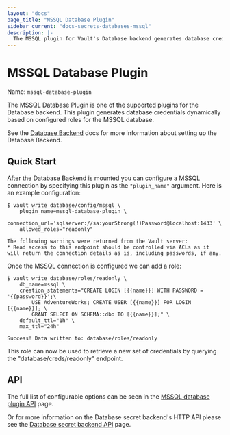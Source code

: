 ```yaml
---
layout: "docs"
page_title: "MSSQL Database Plugin"
sidebar_current: "docs-secrets-databases-mssql"
description: |-
  The MSSQL plugin for Vault's Database backend generates database credentials to access Microsoft SQL Server.
---
```


# MSSQL Database Plugin

Name: `mssql-database-plugin`

The MSSQL Database Plugin is one of the supported plugins for the Database
backend. This plugin generates database credentials dynamically based on
configured roles for the MSSQL database.

See the [Database Backend](/docs/secrets/databases/index.html) docs for more
information about setting up the Database Backend.

## Quick Start

After the Database Backend is mounted you can configure a MSSQL connection
by specifying this plugin as the `"plugin_name"` argument. Here is an example
configuration: 

```
$ vault write database/config/mssql \
    plugin_name=mssql-database-plugin \
    connection_url='sqlserver://sa:yourStrong(!)Password@localhost:1433' \
    allowed_roles="readonly"

The following warnings were returned from the Vault server:
* Read access to this endpoint should be controlled via ACLs as it will return the connection details as is, including passwords, if any.
```

Once the MSSQL connection is configured we can add a role:

```
$ vault write database/roles/readonly \
    db_name=mssql \
    creation_statements="CREATE LOGIN [{{name}}] WITH PASSWORD = '{{password}}';\
        USE AdventureWorks; CREATE USER [{{name}}] FOR LOGIN [{{name}}]; \
        GRANT SELECT ON SCHEMA::dbo TO [{{name}}];" \
    default_ttl="1h" \
    max_ttl="24h"

Success! Data written to: database/roles/readonly
```

This role can now be used to retrieve a new set of credentials by querying the
"database/creds/readonly" endpoint.

## API

The full list of configurable options can be seen in the [MSSQL database
plugin API](/api/secret/databases/mssql.html) page.

Or for more information on the Database secret backend's HTTP API please see the [Database secret
backend API](/api/secret/databases/index.html) page.

